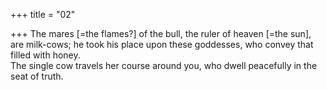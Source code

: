 +++
title = "02"

+++
 The mares [=the flames?] of the bull, the ruler of heaven [=the sun], are  milk-cows; he took his place upon these goddesses, who convey that  filled with honey.  
The single cow travels her course around you, who dwell peacefully in  the seat of truth.  